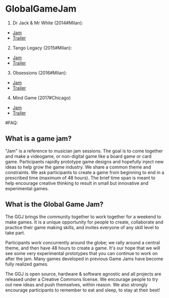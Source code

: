 # GlobalGameJam

1. Dr Jack & Mr White (2014#Milan):  
  - [Jam](http://globalgamejam.org/2014/games/dr-jack-and-mr-white)  
  - [Trailer](https://youtu.be/3YZftkpw864)

2. Tango Legacy (2015#Milan):  
  - [Jam](http://globalgamejam.org/2015/games/tango-legacy)  
  - [Trailer](https://www.youtube.com/watch?v=__DneSSMqfo)

3. Obsessions (2016#Milan):  
  - [Jam](http://globalgamejam.org/2016/games/obsession-0)  
  - [Trailer](https://www.youtube.com/watch?v=x10dBwZFi2Q)
	
4. Mind Game (2017#Chicago)
  - [Jam](http://globalgamejam.org/2016/games/obsession-0)
  - [Trailer](http://globalgamejam.org/2017/games/mind-game)


#FAQ:

## What is a game jam?
"Jam" is a reference to musician jam sessions. The goal is to come together and make a videogame, or non-digital game like a board game or card game. Participants rapidly prototype game designs and hopefully inject new ideas to help grow the game industry. We share a common theme and constraints. We ask participants to create a game from beginning to end in a prescribed time (maximum of 48 hours). The brief time span is meant to help encourage creative thinking to result in small but innovative and experimental games.

## What is the Global Game Jam?
The GGJ brings the community together to work together for a weekend to make games. It is a unique opportunity for people to create, collaborate and practice their game making skills, and invites everyone of any skill level to take part.

Participants work concurrently around the globe; we rally around a central theme, and then have 48 hours to create a game. It's our hope that we will see some very experimental prototypes that you can continue to work on after the jam. Many games developed in previous Game Jams have become fully realized games. 

The GGJ is open source, hardware & software agnostic and all projects are released under a Creative Commons license. We encourage people to try out new ideas and push themselves, within reason. We also strongly encourage participants to remember to eat and sleep, to stay at their best!
